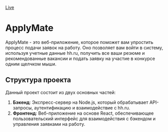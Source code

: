 [Live](https://apply-mate-frontend.vercel.app/login)

# ApplyMate

ApplyMate - это веб-приложение, которое поможет вам упростить процесс подачи заявок на работу. Оно позволяет вам войти в систему, используя учетные данные hh.ru, получить все ваши резюме и рекомендованные вакансии и подать заявку на участие в конкурсе одним щелчком мыши.

## Структура проекта

Данный проект состоит из двух основных частей:

1. **Бэкенд**: Экспресс-сервер на Node.js, который обрабатывает API-запросы, аутентификацию и взаимодействие с hh.ru.
2. **Фронтенд**: Веб-приложение на основе React, обеспечивающее пользовательский интерфейс для взаимодействия с бэкендом и управления заявками на работу.
